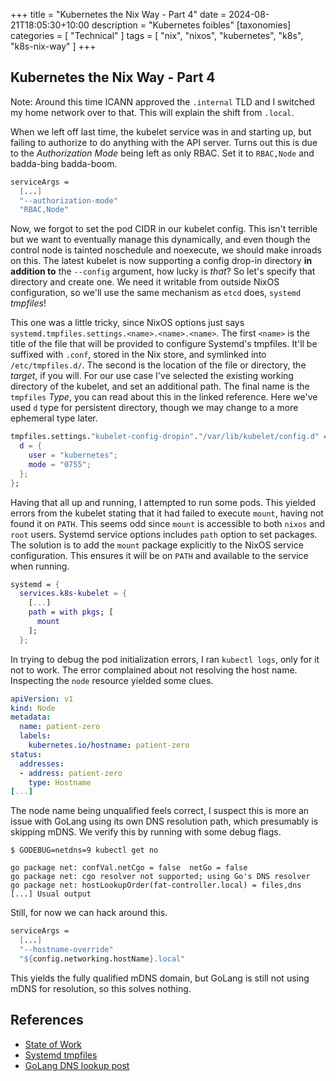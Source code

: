 +++
title = "Kubernetes the Nix Way - Part 4"
date = 2024-08-21T18:05:30+10:00
description = "Kubernetes foibles"
[taxonomies]
categories = [ "Technical" ]
tags = [ "nix", "nixos", "kubernetes", "k8s", "k8s-nix-way" ]
+++

## Kubernetes the Nix Way - Part 4

Note: Around this time ICANN approved the `.internal` TLD and I switched my home network over to that.
This will explain the shift from `.local`.

When we left off last time, the kubelet service was in and starting up, but failing to authorize to do anything with the API server.
Turns out this is due to the _Authorization Mode_ being left as only RBAC.
Set it to `RBAC,Node` and badda-bing badda-boom.

```nix
serviceArgs =
  [...]
  "--authorization-mode"
  "RBAC,Node"
```

Now, we forgot to set the pod CIDR in our kubelet config.
This isn't terrible but we want to eventually manage this dynamically,
and even though the control node is tainted noschedule and noexecute, we should make inroads on this.
The latest kubelet is now supporting a config drop-in directory **in addition to** the `--config` argument, how lucky is *that*?
So let's specify that directory and create one.
We need it writable from outside NixOS configuration, so we'll use the same mechanism as `etcd` does, `systemd` _tmpfiles_!

This one was a little tricky, since NixOS options just says `systemd.tmpfiles.settings.<name>.<name>.<name>`.
The first `<name>` is the title of the file that will be provided to configure Systemd's tmpfiles.
It'll be suffixed with `.conf`, stored in the Nix store, and symlinked into `/etc/tmpfiles.d/`.
The second is the location of the file or directory, the _target_, if you will.
For our use case I've selected the existing working directory of the kubelet, and set an additional path.
The final name is the `tmpfiles` _Type_, you can read about this in the linked reference.
Here we've used `d` type for persistent directory, though we may change to a more ephemeral type later.

```nix
tmpfiles.settings."kubelet-config-dropin"."/var/lib/kubelet/config.d" = {
  d = {
    user = "kubernetes";
    mode = "0755";
  };
};
```

Having that all up and running, I attempted to run some pods.
This yielded errors from the kubelet stating that it had failed to execute `mount`, having not found it on `PATH`.
This seems odd since `mount` is accessible to both `nixos` and `root` users.
Systemd service options includes `path` option to set packages.
The solution is to add the `mount` package explicitly to the NixOS service configuration.
This ensures it will be on `PATH` and available to the service when running.

```nix
systemd = {
  services.k8s-kubelet = {
    [...]
    path = with pkgs; [
      mount
    ];
  };
```

In trying to debug the pod initialization errors, I ran `kubectl logs`, only for it not to work.
The error complained about not resolving the host name.
Inspecting the `node` resource yielded some clues.

```yaml
apiVersion: v1
kind: Node
metadata:
  name: patient-zero
  labels:
    kubernetes.io/hostname: patient-zero
status:
  addresses:
  - address: patient-zero
    type: Hostname
[...]
```

The node name being unqualified feels correct, I suspect this is more an issue with GoLang using its own DNS resolution path,
which presumably is skipping mDNS.
We verify this by running with some debug flags.

```text
$ GODEBUG=netdns=9 kubectl get no

go package net: confVal.netCgo = false  netGo = false
go package net: cgo resolver not supported; using Go's DNS resolver
go package net: hostLookupOrder(fat-controller.local) = files,dns
[...] Usual output
```

Still, for now we can hack around this.

```nix
serviceArgs =
  [...]
  "--hostname-override"
  "${config.networking.hostName}.local"
```

This yields the fully qualified mDNS domain, but GoLang is still not using mDNS for resolution,
so this solves nothing.

## References

- [State of Work](https://github.com/arichtman/nix/commit/ae11adcfe8fbca335d5451389bcb3bf470c44741)
- [Systemd tmpfiles](https://www.freedesktop.org/software/systemd/man/tmpfiles.d)
- [GoLang DNS lookup post](https://jameshfisher.com/2017/08/03/golang-dns-lookup/)
